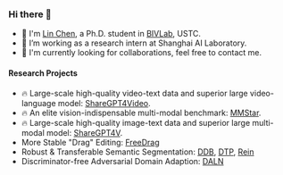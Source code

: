 ### Hi there 👋

- 🌱 I'm [Lin Chen](https://lin-chen.site/), a Ph.D. student in [BIVLab](https://bivlab123.github.io/), USTC.
- 🔭 I’m working as a research intern at Shanghai AI Laboratory.
- 💬 I'm currently looking for collaborations, feel free to contact me.

#### Research Projects
* 🔥 Large-scale high-quality video-text data and superior large video-language model: [ShareGPT4Video](https://sharegpt4video.github.io/).
* 🔥 An elite vision-indispensable multi-modal benchmark: [MMStar](https://mmstar-benchmark.github.io/).
* 🔥 Large-scale high-quality image-text data and superior large multi-modal model: [ShareGPT4V](https://sharegpt4v.github.io/).
* More Stable "Drag" Editing: [FreeDrag](https://lin-chen.site/projects/freedrag/)
* Robust & Transferable Semantic Segmentation: [DDB](https://github.com/xiaoachen98/DDB), [DTP](https://github.com/w1oves/DTP), [Rein](https://github.com/w1oves/Rein)
* Discriminator-free Adversarial Domain Adaption: [DALN](https://github.com/xiaoachen98/DALN)

<!--
**xiaoachen98/xiaoachen98** is a ✨ _special_ ✨ repository because its `README.md` (this file) appears on your GitHub profile.

Here are some ideas to get you started:

- 🔭 I’m currently working on ...
- 🌱 I’m currently learning ...
- 👯 I’m looking to collaborate on ...
- 🤔 I’m looking for help with ...
- 💬 Ask me about ...
- 📫 How to reach me: ...
- 😄 Pronouns: ...
- ⚡ Fun fact: ...
-->
